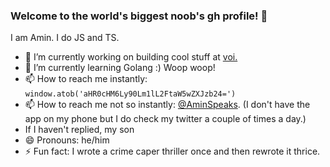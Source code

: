 ### Welcome to the world's biggest noob's gh profile! 👋

I am Amin. I do JS and TS.

- 🔭 I’m currently working on building cool stuff at [voi.](https://voiscooters.com/)
- 🌱 I’m currently learning Golang :) Woop woop! 
- 📫 How to reach me instantly: `window.atob('aHR0cHM6Ly90Lm1lL2FtaW5wZXJzb24=')`
- 📫 How to reach me not so instantly: [@AminSpeaks](https://twitter.com/AminSpeaks). (I don't have the app on my phone but I do check my twitter a couple of times a day.) 
- If I haven't replied, my son 
- 😄 Pronouns: he/him
- ⚡ Fun fact: I wrote a crime caper thriller once and then rewrote it thrice.


<!--
**binarybaba/binarybaba** is a ✨ _special_ ✨ repository because its `README.md` (this file) appears on your GitHub profile.

Here are some ideas to get you started:

- 🔭 I’m currently working on ...
- 🌱 I’m currently learning ...
- 👯 I’m looking to collaborate on ...
- 🤔 I’m looking for help with ...
- 💬 Ask me about ...
- 📫 How to reach me: ...
- 😄 Pronouns: ...
- ⚡ Fun fact: ...
-->
